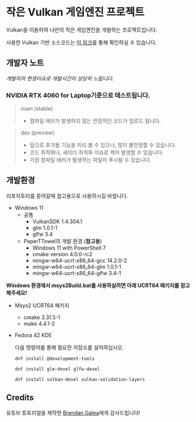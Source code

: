 # 작은 Vulkan 게임엔진 프로젝트
Vulkan을 이용하여 나만의 작은 게임엔진을 개발하는 프로젝트입니다.

사용한 Vulkan 기반 소스코드는 [이 링크](https://github.com/blurrypiano/littleVulkanEngine)를 통해 확인하실 수 있습니다.

## 개발자 노트
*개발자의 현생이슈로 개발시간이 상당히 느립니다.*

### NVIDIA RTX 4060 for Laptop기준으로 테스트됩니다.

> main (stable)
> + 컴파일 에러가 발생하지 않는 안정적인 코드가 업로드 됩니다.


> dev (preview)
> + 앞으로 추가될 기능을 미리 볼 수 있으나, 많이 불안정할 수 있습니다.
> + 코드 최적화나, 셰이더 최적화 이슈로 렉이 발생할 수 있습니다.
> + 가끔 컴파일 에러가 발생하는 파일이 푸시될 수 있습니다.


## 개발환경
리포지토리를 뜯어갈때 참고용으로 사용하시길 바랍니다.
+ Windows 11
  + 공통
    - VulkanSDK 1.4.304.1
    - glm 1.0.1-1
    - glfw 3.4
  + PaperTTowel의 개발 환경 (**참고용**)
    - Windows 11 with PowerShell 7
    - cmake version 4.0.0-rc2
    - mingw-w64-ucrt-x86_64-gcc 14.2.0-2
    - mingw-w64-ucrt-x86_64-glm 1.0.1-1
    - mingw-w64-ucrt-x86_64-glfw 3.4-1

 **Windows 환경에서 msys2Build.bat를 사용하실려면 아래 UCRT64 패키지를 참고해주세요!**
 + Msys2 UCRT64 패키지
   - cmake 3.31.5-1
   - make 4.4.1-2

+ Fedora 42 KDE


    다음 명령어를 통해 필요한 저장소를 설치하십시오.
  ```
  dnf install @development-tools
  ```
  ```
  dnf install glm-devel glfw-devel
  ```


  ```
  dnf install vulkan-devel vulkan-validation-layers
  ```
  
## Credits
유튜브 튜토리얼을 제작한 [Brendan Galea](https://www.youtube.com/watch?v=Y9U9IE0gVHA&list=PL8327DO66nu9qYVKLDmdLW_84-yE4auCR)에게 감사드립니다!
